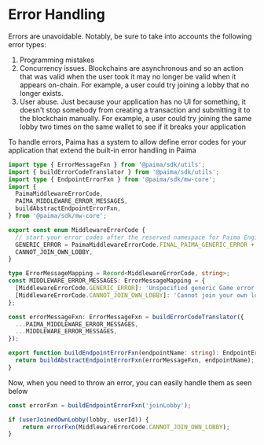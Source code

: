 # Error Handling

Errors are unavoidable. Notably, be sure to take into accounts the following error types:
1. Programming mistakes
2. Concurrency issues. Blockchains are asynchronous and so an action that was valid when the user took it may no longer be valid when it appears on-chain. For example, a user could try joining a lobby that no longer exists.
3. User abuse. Just because your application has no UI for something, it doesn't stop somebody from creating a transaction and submitting it to the blockchain manually. For example, a user could try joining the same lobby two times on the same wallet to see if it breaks your application

To handle errors, Paima has a system to allow define error codes for your application that extend the built-in error handling in Paima

```typescript
import type { ErrorMessageFxn } from '@paima/sdk/utils';
import { buildErrorCodeTranslator } from '@paima/sdk/utils';
import type { EndpointErrorFxn } from '@paima/sdk/mw-core';
import {
  PaimaMiddlewareErrorCode,
  PAIMA_MIDDLEWARE_ERROR_MESSAGES,
  buildAbstractEndpointErrorFxn,
} from '@paima/sdk/mw-core';

export const enum MiddlewareErrorCode {
  // start your error codes after the reserved namespace for Paima Engine's internal system
  GENERIC_ERROR = PaimaMiddlewareErrorCode.FINAL_PAIMA_GENERIC_ERROR + 1,
  CANNOT_JOIN_OWN_LOBBY,
}

type ErrorMessageMapping = Record<MiddlewareErrorCode, string>;
const MIDDLEWARE_ERROR_MESSAGES: ErrorMessageMapping = {
  [MiddlewareErrorCode.GENERIC_ERROR]: 'Unspecified generic Game error',
  [MiddlewareErrorCode.CANNOT_JOIN_OWN_LOBBY]: 'Cannot join your own lobby',
};

const errorMessageFxn: ErrorMessageFxn = buildErrorCodeTranslator({
  ...PAIMA_MIDDLEWARE_ERROR_MESSAGES,
  ...MIDDLEWARE_ERROR_MESSAGES,
});

export function buildEndpointErrorFxn(endpointName: string): EndpointErrorFxn {
  return buildAbstractEndpointErrorFxn(errorMessageFxn, endpointName);
}
```

Now, when you need to throw an error, you can easily handle them as seen below

```typescript
const errorFxn = buildEndpointErrorFxn('joinLobby');

if (userJoinedOwnLobby(lobby, userId)) {
    return errorFxn(MiddlewareErrorCode.CANNOT_JOIN_OWN_LOBBY);
}
```
